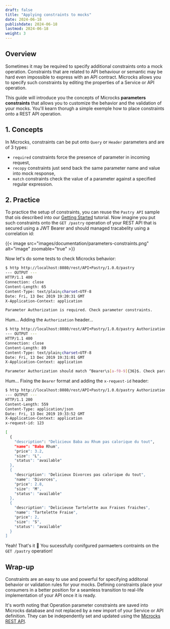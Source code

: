 ```yaml
---
draft: false
title: "Applying constraints to mocks"
date: 2024-06-18
publishdate: 2024-06-18
lastmod: 2024-06-18
weight: 3
---
```


## Overview

Sometimes it may be required to specify additional constraints onto a mock operation. Constraints that are related to API behaviour or semantic may be hard even impossible to express with an API contract. Microcks allows you to specify such constraints by editing the properties of a Service or API operation.

This guide will introduce you the concepts of Microcks **parameters constraints** that allows you to customize the behavior and the validation of your mocks. You'll kearn thorugh a simple exemple how to place constraints onto a REST API operation.

## 1. Concepts

In Microcks, constraints can be put onto `Query` or `Header` parameters and are of 3 types:

* `required` constraints force the presence of parameter in incoming request,
* `recopy` constraints just send back the same parameter name and value into mock response,
* `match` constraints check the value of a parameter against a specified regular expression.

## 2. Practice

To practice the setup of constraints, you can reuse the `Pastry API` sample that ois described into our [Getting Started](/documentatoin/tutorials/getting-started) tutorial. Now imagine you put such constraints onto the `GET /pastry` operation of your REST API that is secured using a JWT Bearer and should managed tracabelity using a correlation id:

{{< image src="images/documentation/parameters-constraints.png" alt="image" zoomable="true" >}}

Now let's do some tests to check Microcks behavior:

```sh
$ http http://localhost:8080/rest/API+Pastry/1.0.0/pastry
--- OUTPUT ---
HTTP/1.1 400 
Connection: close
Content-Length: 65
Content-Type: text/plain;charset=UTF-8
Date: Fri, 13 Dec 2019 19:20:31 GMT
X-Application-Context: application

Parameter Authorization is required. Check parameter constraints.
```

Hum... Adding the `Authorization` header...

```sh
$ http http://localhost:8080/rest/API+Pastry/1.0.0/pastry Authorization:'Bearer 123'
--- OUTPUT ---
HTTP/1.1 400 
Connection: close
Content-Length: 89
Content-Type: text/plain;charset=UTF-8
Date: Fri, 13 Dec 2019 19:31:01 GMT
X-Application-Context: application

Parameter Authorization should match ^Bearer\s[a-f0-9]{36}$. Check parameter constraints.
```

Hum... Fixing the `Bearer` format and adding the `x-request-id` header:

```sh
$ http http://localhost:8080/rest/API+Pastry/1.0.0/pastry Authorization:'Bearer abcdefabcdefabcdefabcdefab1234567890' x-request-id:123
--- OUTPUT ---
HTTP/1.1 200 
Content-Length: 559
Content-Type: application/json
Date: Fri, 13 Dec 2019 19:33:52 GMT
X-Application-Context: application
x-request-id: 123

[
  {
    "description": "Delicieux Baba au Rhum pas calorique du tout",
    "name": "Baba Rhum",
    "price": 3.2,
    "size": "L",
    "status": "available"
  },
  {
    "description": "Delicieux Divorces pas calorique du tout",
    "name": "Divorces",
    "price": 2.8,
    "size": "M",
    "status": "available"
  },
  {
    "description": "Delicieuse Tartelette aux Fraises fraiches",
    "name": "Tartelette Fraise",
    "price": 2,
    "size": "S",
    "status": "available"
  }
]
```

Yeah! That's it 🎉
You sucessfully conifgured parmaeters contraints on the `GET /pastry` operation!

## Wrap-up

Constraints are an easy to use and powerful for specifying additonal behavior or validation rules for your mocks. Defining constraints place your consumers in a better position for a seamless transition to real-life implementation of your API once it is ready.

It's worth noting that Operation parameter constraints are saved into Microcks database and not replaced by a new import of your Service or API definition. They can be independently set and updated using the [Microcks REST API](/documentation/guides/automation/api).

